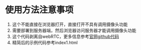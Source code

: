# 使用方法注意事项
1. 这个不能直接在浏览器打开，直接打开不具有调用摄像头功能
2. 需要部署到服务器端，然后浏览器访问服务器才能调用摄像头功能
3. 这个代码剥离自webRTC，更多信息参考[官网github代码](https://github.com/webrtc/samples)
4. 精简后的示例代码参考index1.html
